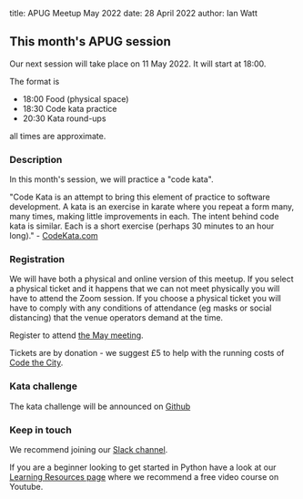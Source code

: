 title: APUG Meetup May 2022
date: 28 April 2022
author: Ian Watt

## This month's APUG session

Our next session will take place on 11 May 2022. It will start at 18:00. 

The format is 

* 18:00 Food (physical space)
* 18:30 Code kata practice
* 20:30 Kata round-ups

all times are approximate.

### Description

In this month's session, we will practice a "code kata".

"Code Kata is an attempt to bring this element of practice to software development. A kata is an exercise in karate where you repeat a form many, many times, making little improvements in each. The intent behind code kata is similar. Each is a short exercise (perhaps 30 minutes to an hour long)." - [CodeKata.com](https://codekata.com)

### Registration

We will have both a physical and online version of this meetup.  If you select a physical ticket and it happens that we can not meet physically you will have to attend the Zoom session. If you choose a physical ticket you will have to comply with any conditions of attendance (eg masks or social distancing) that the venue operators demand at the time. 

Register to attend [the May meeting](https://ti.to/code-the-city/aberdeen-python-user-group-may-2022).


Tickets are by donation - we suggest £5 to help with the running costs of [Code the City](https://codethecity.org). 

### Kata challenge

The kata challenge will be announced on [Github](https://github.com/PythonAberdeen/user_group/tree/master/)

### Keep in touch

We recommend joining our [Slack channel](https://join.slack.com/t/python-aberdeen/shared_invite/zt-gfjps8xe-M9YkWloAUL73blPovaHvFA). 

If you are a beginner looking to get started in Python have a look at our [Learning Resources page](https://pythonaberdeen.github.io/pages/learning-resources.html) where we recommend a free video course on Youtube. 
